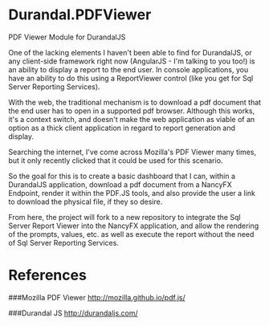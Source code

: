 Durandal.PDFViewer
==================

PDF Viewer Module for DurandalJS

One of the lacking elements I haven't been able to find for DurandalJS, or any client-side framework right now (AngularJS - I'm talking to you too!) is an ability to display a report to the end user.  In console applications, you have an ability to do this using a ReportViewer control (like you get for Sql Server Reporting Services).

With the web, the traditional mechanism is to download a pdf document that the end user has to open in a supported pdf browser.  Although this works, it's a context switch, and doesn't make the web application as viable of an option as a thick client application in regard to report generation and display.

Searching the internet, I've come across Mozilla's PDF Viewer many times, but it only recently clicked that it could be used for this scenario.

So the goal for this is to create a basic dashboard that I can, within a DurandalJS application, download a pdf document from a NancyFX Endpoint, render it within the PDF.JS tools, and also provide the user a link to download the physical file, if they so desire.

From here, the project will fork to a new repository to integrate the Sql Server Report Viewer into the NancyFX application, and allow the rendering of the prompts, values, etc. as well as execute the report without the need of Sql Server Reporting Services.


References
======================
###Mozilla PDF Viewer
http://mozilla.github.io/pdf.js/

###Durandal JS
http://durandaljs.com/
